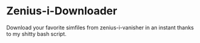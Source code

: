 # Zenius-i-Downloader
Download your favorite simfiles from zenius-i-vanisher in an instant thanks to my shitty bash script.


